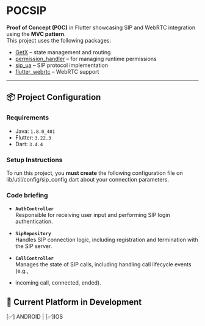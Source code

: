 # POCSIP

**Proof of Concept (POC)** in Flutter showcasing SIP and WebRTC integration using the **MVC pattern**.  
This project uses the following packages:

- [GetX](https://pub.dev/packages/get) – state management and routing
- [permission_handler](https://pub.dev/packages/permission_handler) – for managing runtime permissions
- [sip_ua](https://pub.dev/packages/sip_ua) – SIP protocol implementation
- [flutter_webrtc](https://pub.dev/packages/flutter_webrtc) – WebRTC support

---

## 📦 Project Configuration

### Requirements

- Java: `1.8.0_401`
- Flutter: `3.22.3`
- Dart: `3.4.4`

### Setup Instructions

To run this project, you **must create** the following configuration file 
on lib/util/config/sip_config.dart about your connection parameters.

### Code briefing
- **`AuthController`**  
  Responsible for receiving user input and performing SIP login authentication.

- **`SipRepository`**  
  Handles SIP connection logic, including registration and termination with the SIP server.

- **`CallController`**  
  Manages the state of SIP calls, including handling call lifecycle events (e.g., 
- incoming call, connected, ended).

## 🔧 Current Platform in Development
   [✅] ANDROID | [✅]IOS


